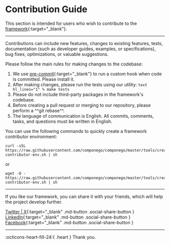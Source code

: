 # Contribution Guide

This section is intended for users who wish to contribute to the [framework](https://github.com/componego/componego){:target="_blank"}.

<hr/>

Contributions can include new features, changes to existing features, tests, documentation (such as developer guides, examples, or specifications), bug fixes, optimizations, or valuable suggestions.

Please follow the main rules for making changes to the codebase:

1. We use [pre-commit](https://pre-commit.com/){:target="_blank"} to run a custom hook when code is committed. Please install it.
2. After making changes, please run the tests using our utility:
       ```text hl_lines="1"
       % make tests
       ```
3. Please do not include third-party packages in the framework's codebase.
4. Before creating a pull request or merging to our repository, please perform a ^^git rebase^^.
5. The language of communication is English. All commits, comments, tasks, and questions must be written in English.

You can use the following commands to quickly create a framework contributor environment:
```shell
curl -sSL https://raw.githubusercontent.com/componego/componego/master/tools/create-contributor-env.sh | sh
```
or
```shell
wget -O - https://raw.githubusercontent.com/componego/componego/master/tools/create-contributor-env.sh | sh
```

<hr/>

If you like our framework, you can share it with your friends, which will help the project develop further.

[Twitter | X](https://twitter.com/share?url=github.com%2Fcomponego%2Fcomponego){:target="_blank" .md-button .social-share-button }
[LinkedIn](https://www.linkedin.com/sharing/share-offsite/?url=github.com%2Fcomponego%2Fcomponego){:target="_blank" .md-button .social-share-button }
[Facebook](https://www.facebook.com/sharer/sharer.php?u=github.com%2Fcomponego%2Fcomponego){:target="_blank" .md-button .social-share-button }
<hr/>

:octicons-heart-fill-24:{ .heart } Thank you.
